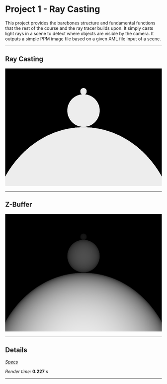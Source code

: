 Project 1 - Ray Casting
=======================

This project provides the barebones structure and fundamental functions that the rest of the course and the ray tracer builds upon. It simply casts light rays in a scene to detect where objects are visible by the camera. It outputs a simple PPM image file based on a given XML file input of a scene.


- - -


Ray Casting
-----------

![](images/prj1/ray-casting.png)

- - -

Z-Buffer
--------

![](images/prj1/z-buffer.png)

- - -

Details
-------

[*Specs*](specs.html)

*Render time:* **0.227** s

- - -
